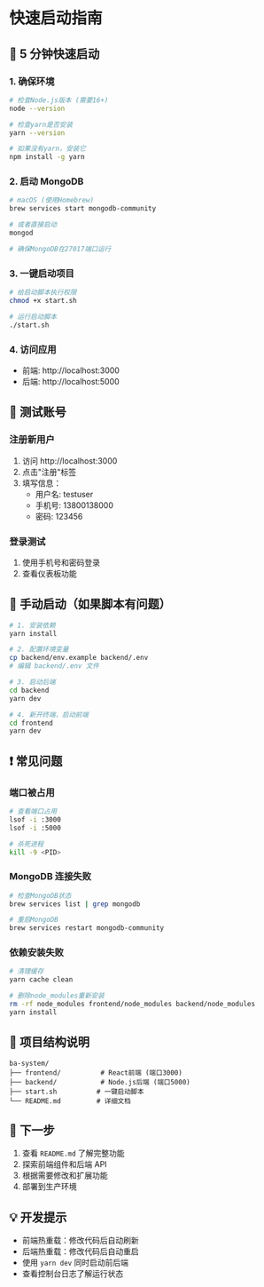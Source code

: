 # 快速启动指南

## 🚀 5 分钟快速启动

### 1. 确保环境

```bash
# 检查Node.js版本 (需要16+)
node --version

# 检查yarn是否安装
yarn --version

# 如果没有yarn，安装它
npm install -g yarn
```

### 2. 启动 MongoDB

```bash
# macOS (使用Homebrew)
brew services start mongodb-community

# 或者直接启动
mongod

# 确保MongoDB在27017端口运行
```

### 3. 一键启动项目

```bash
# 给启动脚本执行权限
chmod +x start.sh

# 运行启动脚本
./start.sh
```

### 4. 访问应用

- 前端: http://localhost:3000
- 后端: http://localhost:5000

## 📱 测试账号

### 注册新用户

1. 访问 http://localhost:3000
2. 点击"注册"标签
3. 填写信息：
   - 用户名: testuser
   - 手机号: 13800138000
   - 密码: 123456

### 登录测试

1. 使用手机号和密码登录
2. 查看仪表板功能

## 🔧 手动启动（如果脚本有问题）

```bash
# 1. 安装依赖
yarn install

# 2. 配置环境变量
cp backend/env.example backend/.env
# 编辑 backend/.env 文件

# 3. 启动后端
cd backend
yarn dev

# 4. 新开终端，启动前端
cd frontend
yarn dev
```

## ❗ 常见问题

### 端口被占用

```bash
# 查看端口占用
lsof -i :3000
lsof -i :5000

# 杀死进程
kill -9 <PID>
```

### MongoDB 连接失败

```bash
# 检查MongoDB状态
brew services list | grep mongodb

# 重启MongoDB
brew services restart mongodb-community
```

### 依赖安装失败

```bash
# 清理缓存
yarn cache clean

# 删除node_modules重新安装
rm -rf node_modules frontend/node_modules backend/node_modules
yarn install
```

## 📁 项目结构说明

```
ba-system/
├── frontend/          # React前端 (端口3000)
├── backend/           # Node.js后端 (端口5000)
├── start.sh          # 一键启动脚本
└── README.md         # 详细文档
```

## 🎯 下一步

1. 查看 `README.md` 了解完整功能
2. 探索前端组件和后端 API
3. 根据需要修改和扩展功能
4. 部署到生产环境

## 💡 开发提示

- 前端热重载：修改代码后自动刷新
- 后端热重载：修改代码后自动重启
- 使用 `yarn dev` 同时启动前后端
- 查看控制台日志了解运行状态

